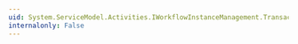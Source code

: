 ```yaml
---
uid: System.ServiceModel.Activities.IWorkflowInstanceManagement.TransactedTerminate(System.Guid,System.String)
internalonly: False
---
```

